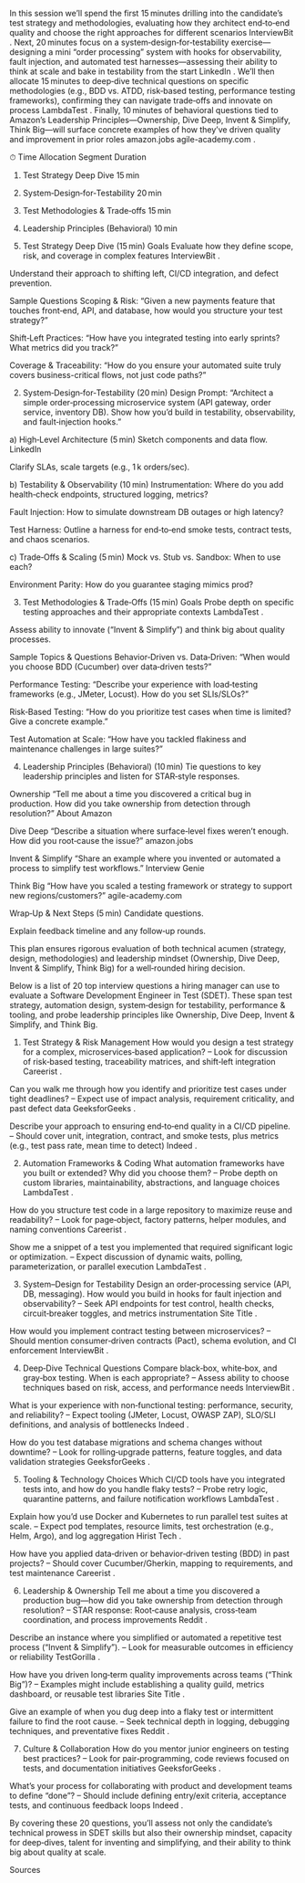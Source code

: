 In this session we’ll spend the first 15 minutes drilling into the candidate’s test strategy and methodologies, evaluating how they architect end‑to‑end quality
and choose the right approaches for different scenarios 
InterviewBit
. Next, 20 minutes focus on a system‑design‑for‑testability exercise—designing a mini “order processing” system with hooks for observability, fault injection, 
and automated test harnesses—assessing their ability to think at scale and bake in testability from the start 
LinkedIn
. We’ll then allocate 15 minutes to deep‑dive technical questions on specific methodologies (e.g., BDD vs. ATDD, risk‑based testing, performance testing frameworks), 
confirming they can navigate trade‑offs and innovate on process 
LambdaTest
. Finally, 10 minutes of behavioral questions tied to Amazon’s Leadership Principles—Ownership, Dive Deep, Invent & Simplify, Think Big—will surface 
concrete examples of how they’ve driven quality and improvement in prior roles 
amazon.jobs
agile-academy.com
.

⏱ Time Allocation
Segment	Duration
1. Test Strategy Deep Dive	15 min
2. System‑Design‑for‑Testability	20 min
3. Test Methodologies & Trade‑offs	15 min
4. Leadership Principles (Behavioral)	10 min

1. Test Strategy Deep Dive (15 min)
Goals
Evaluate how they define scope, risk, and coverage in complex features 
InterviewBit
.

Understand their approach to shifting left, CI/CD integration, and defect prevention.

Sample Questions
Scoping & Risk: “Given a new payments feature that touches front‑end, API, and database, how would you structure your test strategy?”

Shift‑Left Practices: “How have you integrated testing into early sprints? What metrics did you track?”

Coverage & Traceability: “How do you ensure your automated suite truly covers business-critical flows, not just code paths?”

2. System‑Design‑for‑Testability (20 min)
Design Prompt:
“Architect a simple order‑processing microservice system (API gateway, order service, inventory DB). Show how you’d build in testability, observability, and fault‑injection hooks.”

a) High‑Level Architecture (5 min)
Sketch components and data flow. 
LinkedIn

Clarify SLAs, scale targets (e.g., 1 k orders/sec).

b) Testability & Observability (10 min)
Instrumentation: Where do you add health‑check endpoints, structured logging, metrics?

Fault Injection: How to simulate downstream DB outages or high latency?

Test Harness: Outline a harness for end‑to‑end smoke tests, contract tests, and chaos scenarios.

c) Trade‑Offs & Scaling (5 min)
Mock vs. Stub vs. Sandbox: When to use each?

Environment Parity: How do you guarantee staging mimics prod?

3. Test Methodologies & Trade‑Offs (15 min)
Goals
Probe depth on specific testing approaches and their appropriate contexts 
LambdaTest
.

Assess ability to innovate (“Invent & Simplify”) and think big about quality processes.

Sample Topics & Questions
Behavior‑Driven vs. Data‑Driven: “When would you choose BDD (Cucumber) over data‑driven tests?”

Performance Testing: “Describe your experience with load‑testing frameworks (e.g., JMeter, Locust). How do you set SLIs/SLOs?”

Risk‑Based Testing: “How do you prioritize test cases when time is limited? Give a concrete example.”

Test Automation at Scale: “How have you tackled flakiness and maintenance challenges in large suites?”

4. Leadership Principles (Behavioral) (10 min)
Tie questions to key leadership principles and listen for STAR‑style responses.

Ownership
“Tell me about a time you discovered a critical bug in production. How did you take ownership from detection through resolution?” 
About Amazon

Dive Deep
“Describe a situation where surface‑level fixes weren’t enough. How did you root‑cause the issue?” 
amazon.jobs

Invent & Simplify
“Share an example where you invented or automated a process to simplify test workflows.” 
Interview Genie

Think Big
“How have you scaled a testing framework or strategy to support new regions/customers?” 
agile-academy.com

Wrap‑Up & Next Steps (5 min)
Candidate questions.

Explain feedback timeline and any follow‑up rounds.

This plan ensures rigorous evaluation of both technical acumen (strategy, design, methodologies) and leadership mindset (Ownership, Dive Deep, Invent & Simplify, Think Big) for a well‑rounded hiring decision.


Below is a list of 20 top interview questions a hiring manager can use to evaluate a Software Development Engineer in Test (SDET). These span test strategy, automation design, system‐design for testability, performance & tooling, and probe leadership principles like Ownership, Dive Deep, Invent & Simplify, and Think Big.

1. Test Strategy & Risk Management
How would you design a test strategy for a complex, microservices‑based application?
– Look for discussion of risk‑based testing, traceability matrices, and shift‑left integration 
Careerist
.

Can you walk me through how you identify and prioritize test cases under tight deadlines?
– Expect use of impact analysis, requirement criticality, and past defect data 
GeeksforGeeks
.

Describe your approach to ensuring end‑to‑end quality in a CI/CD pipeline.
– Should cover unit, integration, contract, and smoke tests, plus metrics (e.g., test pass rate, mean time to detect) 
Indeed
.

2. Automation Frameworks & Coding
What automation frameworks have you built or extended? Why did you choose them?
– Probe depth on custom libraries, maintainability, abstractions, and language choices 
LambdaTest
.

How do you structure test code in a large repository to maximize reuse and readability?
– Look for page‑object, factory patterns, helper modules, and naming conventions 
Careerist
.

Show me a snippet of a test you implemented that required significant logic or optimization.
– Expect discussion of dynamic waits, polling, parameterization, or parallel execution 
LambdaTest
.

3. System–Design for Testability
Design an order‑processing service (API, DB, messaging). How would you build in hooks for fault injection and observability?
– Seek API endpoints for test control, health checks, circuit‑breaker toggles, and metrics instrumentation 
Site Title
.

How would you implement contract testing between microservices?
– Should mention consumer‑driven contracts (Pact), schema evolution, and CI enforcement 
InterviewBit
.

4. Deep‑Dive Technical Questions
Compare black‑box, white‑box, and gray‑box testing. When is each appropriate?
– Assess ability to choose techniques based on risk, access, and performance needs 
InterviewBit
.

What is your experience with non‑functional testing: performance, security, and reliability?
– Expect tooling (JMeter, Locust, OWASP ZAP), SLO/SLI definitions, and analysis of bottlenecks 
Indeed
.

How do you test database migrations and schema changes without downtime?
– Look for rolling‑upgrade patterns, feature toggles, and data validation strategies 
GeeksforGeeks
.

5. Tooling & Technology Choices
Which CI/CD tools have you integrated tests into, and how do you handle flaky tests?
– Probe retry logic, quarantine patterns, and failure notification workflows 
LambdaTest
.

Explain how you’d use Docker and Kubernetes to run parallel test suites at scale.
– Expect pod templates, resource limits, test orchestration (e.g., Helm, Argo), and log aggregation 
Hirist Tech
.

How have you applied data‑driven or behavior‑driven testing (BDD) in past projects?
– Should cover Cucumber/Gherkin, mapping to requirements, and test maintenance 
Careerist
.

6. Leadership & Ownership
Tell me about a time you discovered a production bug—how did you take ownership from detection through resolution?
– STAR response: Root‑cause analysis, cross‑team coordination, and process improvements 
Reddit
.

Describe an instance where you simplified or automated a repetitive test process (“Invent & Simplify”).
– Look for measurable outcomes in efficiency or reliability 
TestGorilla
.

How have you driven long‑term quality improvements across teams (“Think Big”)?
– Examples might include establishing a quality guild, metrics dashboard, or reusable test libraries 
Site Title
.

Give an example of when you dug deep into a flaky test or intermittent failure to find the root cause.
– Seek technical depth in logging, debugging techniques, and preventative fixes 
Reddit
.

7. Culture & Collaboration
How do you mentor junior engineers on testing best practices?
– Look for pair‑programming, code reviews focused on tests, and documentation initiatives 
GeeksforGeeks
.

What’s your process for collaborating with product and development teams to define “done”?
– Should include defining entry/exit criteria, acceptance tests, and continuous feedback loops 
Indeed
.

By covering these 20 questions, you’ll assess not only the candidate’s technical prowess in SDET skills but also their ownership mindset, capacity for deep‑dives, talent for inventing and simplifying, and their ability to think big about quality at scale.








Sources
